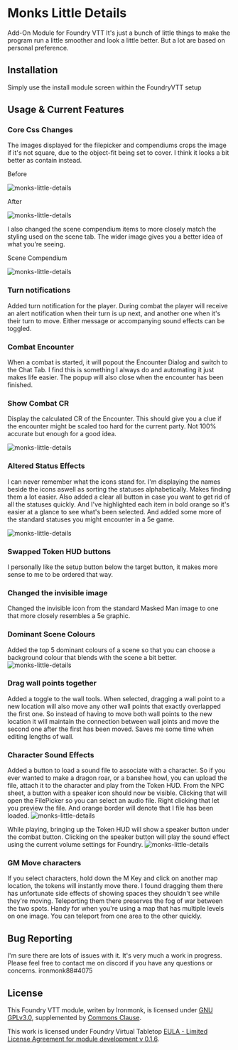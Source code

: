 # Monks Little Details
Add-On Module for Foundry VTT
It's just a bunch of little things to make the program run a little smoother and look a little better.  But a lot are based on personal preference.

## Installation
Simply use the install module screen within the FoundryVTT setup

## Usage & Current Features

### Core Css Changes
The images displayed for the filepicker and compendiums crops the image if it's not square, due to the object-fit being set to cover.  I think it looks a bit better as contain instead. 

Before

![monks-little-details](/screenshots/CoreCssBefore.PNG)

After

![monks-little-details](/screenshots/CoreCssAfter.PNG)

I also changed the scene compendium items to more closely match the styling used on the scene tab.  The wider image gives you a better idea of what you're seeing.

Scene Compendium

![monks-little-details](/screenshots/SceneCompendium.PNG)

### Turn notifications
Added turn notification for the player.  During combat the player will receive an alert notification when their turn is up next, and another one when it's their turn to move.  Either message or accompanying sound effects can be toggled.

### Combat Encounter
When a combat is started, it will popout the Encounter Dialog and switch to the Chat Tab.  I find this is something I always do and automating it just makes life easier.  The popup will also close when the encounter has been finished.

### Show Combat CR
Display the calculated CR of the Encounter.  This should give you a clue if the encounter might be scaled too hard for the current party.  Not 100% accurate but enough for a good idea.

![monks-little-details](/screenshots/ShowCombatCR.PNG)

### Altered Status Effects
I can never remember what the icons stand for.  I'm displaying the names beside the icons aswell as sorting the statuses alphabetically.  Makes finding them a lot easier.  Also added a clear all button in case you want to get rid of all the statuses quickly.  And I've highlighted each item in bold orange so it's easier at a glance to see what's been selected.  And added some more of the standard statuses you might encounter in a 5e game.

![monks-little-details](/screenshots/TokenHUDUpdates.PNG)

### Swapped Token HUD buttons
I personally like the setup button below the target button, it makes more sense to me to be ordered that way.

### Changed the invisible image
Changed the invisible icon from the standard Masked Man image to one that more closely resembles a 5e graphic.

### Dominant Scene Colours
Added the top 5 dominant colours of a scene so that you can choose a background colour that blends with the scene a bit better.
![monks-little-details](/screenshots/BackgroundPalette.PNG)

### Drag wall points together
Added a toggle to the wall tools.  When selected, dragging a wall point to a new location will also move any other wall points that exactly overlapped the first one.  So instead of having to move both wall points to the new location it will maintain the connection between wall joints and move the second one after the first has been moved.  Saves me some time when editing lengths of wall.

### Character Sound Effects
Added a button to load a sound file to associate with a character.  So if you ever wanted to make a dragon roar, or a banshee howl, you can upload the file, attach it to the character and play from the Token HUD.  From the NPC sheet, a button with a speaker icon should now be visible.  Clicking that will open the FilePicker so you can select an audio file.  Right clicking that let you preview the file.  And orange border will denote that I file has been loaded.
![monks-little-details](/screenshots/AddSound.png)

While playing, bringing up the Token HUD will show a speaker button under the combat button.  Clicking on the speaker button will play the sound effect using the current volume settings for Foundry.
![monks-little-details](/screenshots/PlaySound.png)

### GM Move characters
If you select characters, hold down the M Key and click on another map location, the tokens will instantly move there.  I found dragging them there has unfortunate side effects of showing spaces they shouldn't see while they're moving.  Teleporting them there preserves the fog of war between the two spots.  Handy for when you're using a map that has multiple levels on one image.  You can teleport from one area to the other quickly.

## Bug Reporting
I'm sure there are lots of issues with it.  It's very much a work in progress.
Please feel free to contact me on discord if you have any questions or concerns. ironmonk88#4075

## License
This Foundry VTT module, writen by Ironmonk, is licensed under [GNU GPLv3.0](https://www.gnu.org/licenses/gpl-3.0.en.html), supplemented by [Commons Clause](https://commonsclause.com/).

This work is licensed under Foundry Virtual Tabletop [EULA - Limited License Agreement for module development v 0.1.6](http://foundryvtt.com/pages/license.html).

